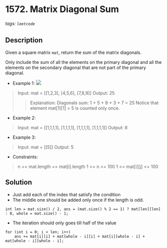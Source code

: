 # 1572. Matrix Diagonal Sum
###### tags: `leetcode`
## Description
Given a square matrix `mat`, return the sum of the matrix diagonals.

Only include the sum of all the elements on the primary diagonal and all the elements on the secondary diagonal that are not part of the primary diagonal.

- Example 1:
![](https://assets.leetcode.com/uploads/2020/08/14/sample_1911.png)

>Input: mat = [[1,2,3],
              [4,5,6],
              [7,8,9]]
Output: 25
>>Explanation: Diagonals sum: 1 + 5 + 9 + 3 + 7 = 25
Notice that element mat[1][1] = 5 is counted only once.

- Example 2:

>Input: mat = [[1,1,1,1],
              [1,1,1,1],
              [1,1,1,1],
              [1,1,1,1]]
Output: 8

- Example 3:

>Input: mat = [[5]]
Output: 5

- Constraints:

>n == mat.length == mat[i].length
1 <= n <= 100
1 <= mat[i][j] <= 100

## Solution
- Just add each of the index that satisfy the condition
- The middle one should be added only once if the length is odd.
```cpp=
int len = mat.size() / 2, ans = (mat.size() % 2 == 1) ? mat[len][len] : 0, whole = mat.size() - 1;
```
- The iteration should only goes till half of the value
```cpp=
for (int i = 0; i < len; i++)
    ans += mat[i][i] + mat[whole - i][i] + mat[i][whole - i] + mat[whole - i][whole - i];
```
